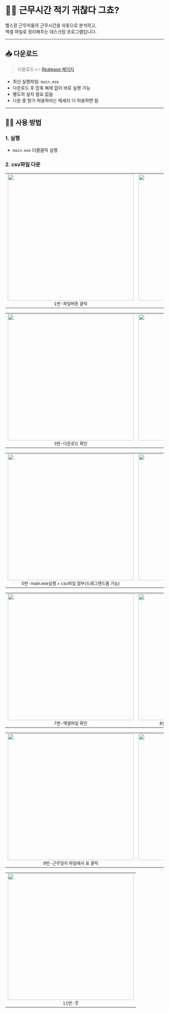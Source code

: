 # 🏋️‍♂️ 근무시간 적기 귀찮다 그쵸?

헬스장 근무자들의 근무시간을 자동으로 분석하고,  
엑셀 파일로 정리해주는 데스크탑 프로그램입니다.

---

## 📥 다운로드

> 다운로드 👉 [Realease 페이지](https://github.com/your-username/your-repo-name/releases)

- 최신 실행파일: `main.exe`
- 다운로드 후 압축 해제 없이 바로 실행 가능
- 별도의 설치 필요 없음
- 다운 중 뭔가 허용하라는 메세지 다 허용하면 됨

---

## 🧑‍💼 사용 방법

### 1. 실행

- `main.exe` 더블클릭 실행

### 2. csv파일 다운
<table align="center">
  <tr>
    <td align="center">
      <img src="https://github.com/user-attachments/assets/47ce96b1-baa5-4c58-8dae-3b10d1b7bc5a" width="400"/><br/>
      <sub>1번-파일버튼 클릭</sub>
    </td>
    <td align="center">
      <img src="https://github.com/user-attachments/assets/d915ba1c-7244-4b1b-b943-eae17cf619db" width="400"/><br/>
      <sub>2번-.csv파일로 다운</sub>
    </td>
  </tr>
</table>

<table align="center">
  <tr>
    <td align="center">
      <img src="https://github.com/user-attachments/assets/58fe5979-c8b0-4bdf-a978-6a2cda377fa3" width="400"/><br/>
      <sub>3번-다운로드 확인</sub>
    </td>
    <td align="center">
      <img src="https://github.com/user-attachments/assets/0be65c49-6a0f-40cc-82a3-7550c4edaf78" width="400"/><br/>
      <sub>4번-main.exe랑 같은 폴더에 넣기</sub>
    </td>
  </tr>
</table>

<table align="center">
  <tr>
    <td align="center">
      <img src="https://github.com/user-attachments/assets/f79847f7-e800-461e-b891-8462c8b7bf3f" width="400"/><br/>
      <sub>5번-main.exe실행 + csv파일 첨부(드래그앤드롭 가능)</sub>
    </td>
    <td align="center">
      <img src="https://github.com/user-attachments/assets/07fe16dd-630a-4f56-8e72-f94a6e9d973f" width="400"/><br/>
      <sub>6번-엑셀로 저장 클릭</sub>
    </td>
  </tr>
</table>

<table align="center">
  <tr>
    <td align="center">
      <img src="https://github.com/user-attachments/assets/8a2e5937-6fe3-43f6-ac6f-7f3051543847" width="400"/><br/>
      <sub>7번-엑셀파일 확인</sub>
    </td>
    <td align="center">
      <img src="https://github.com/user-attachments/assets/19b5abc0-cb36-49d5-8a59-b1e237fe49f0" width="400"/><br/>
      <sub>8번-A~D열까지 드래그 + 폰트 굴림으로 바꾸기</sub>
    </td>
  </tr>
</table>

<table align="center">
  <tr>
    <td align="center">
      <img src="https://github.com/user-attachments/assets/1796357f-99b8-4ba9-a974-e27a8ab3dc32" width="400"/><br/>
      <sub>9번-근무일지 파일에서 표 클릭</sub>
    </td>
    <td align="center">
      <img src="https://github.com/user-attachments/assets/5b8de8a9-2f11-4df5-8ff6-7095bebf1318" width="400"/><br/>
      <sub>10번-내용만 덮어쓰기로 복붙</sub>
    </td>
  </tr>
</table>

<table align="center">
  <tr>
    <td align="center">
      <img src="https://github.com/user-attachments/assets/bee50699-e5f0-443a-b7be-727f66b01a83" width="400"/><br/>
      <sub>11번-끗</sub>
    </td>
  </tr>
</table>
